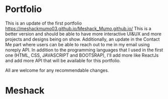 # Portfolio
This is an update of the first portfolio https://meshackmumo03.github.io/Meshack_Mumo.github.io/
This is a better version and should be able to have more interactive UI&UX and more projects and designs being on show.
Additionally, an update in the Contact Me part where users can be able to reach out to me in my email using noreply API. 
In addition to the programming languages that I used in the first one (HTML, CSS, JAVASCRIPT and BOOTSRAP), I'll add more like ReactJs and add more API that will be available for this portfolio.

All are welcome for any recommendable changes.

# Meshack
